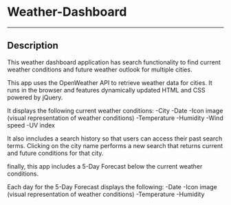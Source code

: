 
<h1>Weather-Dashboard</h1>
<hr>
 <h2>Description</h2>

This weather dashboard application has search functionality to find current weather conditions and future weather outlook for multiple cities.

This app uses the OpenWeather API to retrieve weather data for cities. It runs in the browser and features dynamically updated HTML and CSS powered by jQuery.

It displays the following current weather conditions: -City -Date -Icon image (visual representation of weather conditions) -Temperature -Humidity -Wind speed -UV index

It also inncludes a search history so that users can access their past search terms. Clicking on the city name performs a new search that returns current and future conditions for that city.

finally, this app includes a 5-Day Forecast below the current weather conditions.

Each day for the 5-Day Forecast displays the following: -Date -Icon image (visual representation of weather conditions) -Temperature -Humidity